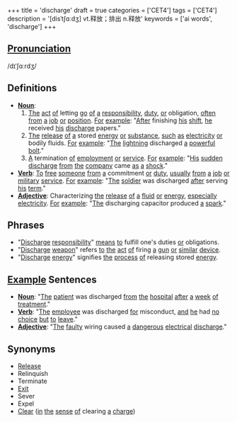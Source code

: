 +++
title = 'discharge'
draft = true
categories = ['CET4']
tags = ['CET4']
description = '[disˈt∫ɑːdʒ] vt.释放；排出 n.释放'
keywords = ['ai words', 'discharge']
+++

## [Pronunciation](/en/post/pronunciation/)
/dɪˈʃɑːrdʒ/

## Definitions
- **[Noun](/en/post/noun/)**: 
    1. [The](/en/post/the/) [act](/en/post/act/) [of](/en/post/of/) letting [go](/en/post/go/) [of](/en/post/of/) [a](/en/post/a/) [responsibility](/en/post/responsibility/), [duty](/en/post/duty/), [or](/en/post/or/) obligation, [often](/en/post/often/) [from](/en/post/from/) [a](/en/post/a/) [job](/en/post/job/) [or](/en/post/or/) [position](/en/post/position/). [For](/en/post/for/) [example](/en/post/example/): "[After](/en/post/after/) finishing [his](/en/post/his/) [shift](/en/post/shift/), [he](/en/post/he/) received [his](/en/post/his/) [discharge](/en/post/discharge/) papers."
    2. [The](/en/post/the/) [release](/en/post/release/) [of](/en/post/of/) [a](/en/post/a/) stored [energy](/en/post/energy/) [or](/en/post/or/) [substance](/en/post/substance/), [such](/en/post/such/) [as](/en/post/as/) [electricity](/en/post/electricity/) [or](/en/post/or/) bodily fluids. [For](/en/post/for/) [example](/en/post/example/): "[The](/en/post/the/) [lightning](/en/post/lightning/) discharged [a](/en/post/a/) [powerful](/en/post/powerful/) [bolt](/en/post/bolt/)."
    3. [A](/en/post/a/) termination [of](/en/post/of/) [employment](/en/post/employment/) [or](/en/post/or/) [service](/en/post/service/). [For](/en/post/for/) [example](/en/post/example/): "[His](/en/post/his/) [sudden](/en/post/sudden/) [discharge](/en/post/discharge/) [from](/en/post/from/) [the](/en/post/the/) [company](/en/post/company/) came [as](/en/post/as/) [a](/en/post/a/) [shock](/en/post/shock/)."
- **[Verb](/en/post/verb/)**: [To](/en/post/to/) [free](/en/post/free/) [someone](/en/post/someone/) [from](/en/post/from/) [a](/en/post/a/) commitment [or](/en/post/or/) [duty](/en/post/duty/), [usually](/en/post/usually/) [from](/en/post/from/) [a](/en/post/a/) [job](/en/post/job/) [or](/en/post/or/) [military](/en/post/military/) [service](/en/post/service/). [For](/en/post/for/) [example](/en/post/example/): "[The](/en/post/the/) [soldier](/en/post/soldier/) was discharged [after](/en/post/after/) serving [his](/en/post/his/) [term](/en/post/term/)."
- **[Adjective](/en/post/adjective/)**: Characterizing [the](/en/post/the/) [release](/en/post/release/) [of](/en/post/of/) [a](/en/post/a/) [fluid](/en/post/fluid/) [or](/en/post/or/) [energy](/en/post/energy/), [especially](/en/post/especially/) [electricity](/en/post/electricity/). [For](/en/post/for/) [example](/en/post/example/): "[The](/en/post/the/) discharging capacitor produced [a](/en/post/a/) [spark](/en/post/spark/)."

## Phrases
- "[Discharge](/en/post/discharge/) [responsibility](/en/post/responsibility/)" [means](/en/post/means/) [to](/en/post/to/) fulfill one's duties [or](/en/post/or/) obligations.
- "[Discharge](/en/post/discharge/) [weapon](/en/post/weapon/)" refers [to](/en/post/to/) [the](/en/post/the/) [act](/en/post/act/) [of](/en/post/of/) firing [a](/en/post/a/) [gun](/en/post/gun/) [or](/en/post/or/) [similar](/en/post/similar/) [device](/en/post/device/).
- "[Discharge](/en/post/discharge/) [energy](/en/post/energy/)" signifies [the](/en/post/the/) [process](/en/post/process/) [of](/en/post/of/) releasing stored [energy](/en/post/energy/).

## [Example](/en/post/example/) Sentences
- **[Noun](/en/post/noun/)**: "[The](/en/post/the/) [patient](/en/post/patient/) was discharged [from](/en/post/from/) [the](/en/post/the/) [hospital](/en/post/hospital/) [after](/en/post/after/) [a](/en/post/a/) [week](/en/post/week/) [of](/en/post/of/) [treatment](/en/post/treatment/)."
- **[Verb](/en/post/verb/)**: "[The](/en/post/the/) [employee](/en/post/employee/) was discharged [for](/en/post/for/) misconduct, [and](/en/post/and/) [he](/en/post/he/) had [no](/en/post/no/) [choice](/en/post/choice/) [but](/en/post/but/) [to](/en/post/to/) [leave](/en/post/leave/)."
- **[Adjective](/en/post/adjective/)**: "[The](/en/post/the/) [faulty](/en/post/faulty/) wiring caused [a](/en/post/a/) [dangerous](/en/post/dangerous/) [electrical](/en/post/electrical/) [discharge](/en/post/discharge/)."

## Synonyms
- [Release](/en/post/release/)
- Relinquish
- Terminate
- [Exit](/en/post/exit/)
- Sever
- Expel
- [Clear](/en/post/clear/) ([in](/en/post/in/) [the](/en/post/the/) [sense](/en/post/sense/) [of](/en/post/of/) clearing [a](/en/post/a/) [charge](/en/post/charge/))
